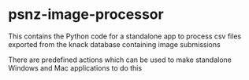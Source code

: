 # psnz-image-processor
This contains the Python code for a standalone app to process csv files exported from the knack database containing image submissions

There are predefined actions which can be used to make standalone Windows and Mac applications to do this
